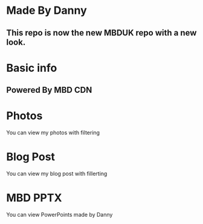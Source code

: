 # Made By Danny
This repo is now the new MBDUK repo with a new look.
--
# Basic info
Powered By MBD CDN
--
# Photos
You can view my photos with filtering
# Blog Post
You can view my blog post with fillerting
# MBD PPTX
You can view PowerPoints made by Danny